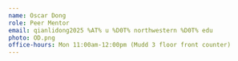```yaml
---
name: Oscar Dong
role: Peer Mentor
email: qianlidong2025 %AT% u %D0T% northwestern %D0T% edu
photo: OD.png
office-hours: Mon 11:00am-12:00pm (Mudd 3 floor front counter)
---
```


